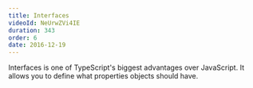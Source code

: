 ```yaml
---
title: Interfaces
videoId: NeUrwZVi4IE
duration: 343
order: 6
date: 2016-12-19
---
```


Interfaces is one of TypeScript's biggest advantages over JavaScript. It allows you to define what properties objects should have.